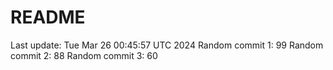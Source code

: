 # README

Last update: Tue Mar 26 00:45:57 UTC 2024
Random commit 1: 99
Random commit 2: 88
Random commit 3: 60
